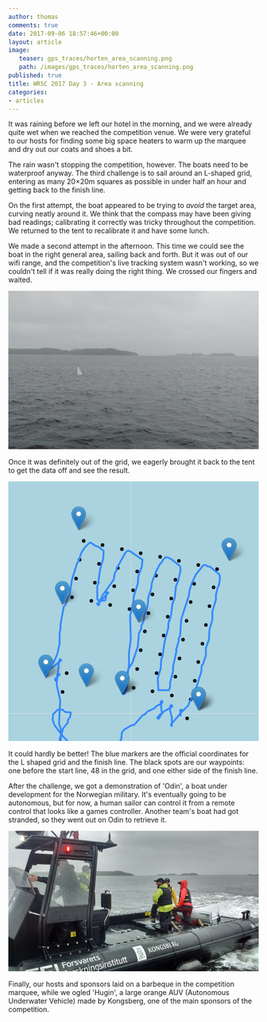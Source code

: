 ```yaml
---
author: thomas
comments: true
date: 2017-09-06 18:57:46+00:00
layout: article
image:
   teaser: gps_traces/horten_area_scanning.png
   path: /images/gps_traces/horten_area_scanning.png
published: true
title: WRSC 2017 Day 3 - Area scanning
categories:
- articles
---
```


It was raining before we left our hotel in the morning, and we were already
quite wet when we reached the competition venue. We were very grateful to our
hosts for finding some big space heaters to warm up the marquee and dry out
our coats and shoes a bit.

The rain wasn't stopping the competition, however. The boats need to be
waterproof anyway. The third challenge is to sail around an L-shaped grid,
entering as many 20×20m squares as possible in under half an hour and getting
back to the finish line.

On the first attempt, the boat appeared to be trying to *avoid* the target area,
curving neatly around it. We think that the compass may have been giving bad
readings; calibrating it correctly was tricky throughout the competition.
We returned to the tent to recalibrate it and have some lunch.

We made a second attempt in the afternoon. This time we could see the boat in
the right general area, sailing back and forth. But it was out of our wifi
range, and the competition's live tracking system wasn't working, so we couldn't
tell if it was really doing the right thing. We crossed our fingers and waited.

![small boat in a grey sea](/images/sailing_horten.jpg)

Once it was definitely out of the grid, we eagerly brought it back to the tent
to get the data off and see the result.

![area scanning GPS trace](/images/gps_traces/horten_area_scanning.png)

It could hardly be better! The blue markers are the official coordinates for
the L shaped grid and the finish line. The black spots are our waypoints:
one before the start line, 48 in the grid, and one either side of the finish
line.

After the challenge, we got a demonstration of 'Odin', a boat under development
for the Norwegian military. It's eventually going to be autonomous, but for now,
a human sailor can control it from a remote control that looks like a games
controller. Another team's boat had got stranded, so they went out on Odin to
retrieve it.

![US Navy getting a lift](/images/us_navy_gets_lift.jpg)

Finally, our hosts and sponsors laid on a barbeque in the competition marquee,
while we ogled 'Hugin', a large orange AUV (Autonomous Underwater Vehicle) made
by Kongsberg, one of the main sponsors of the competition.
